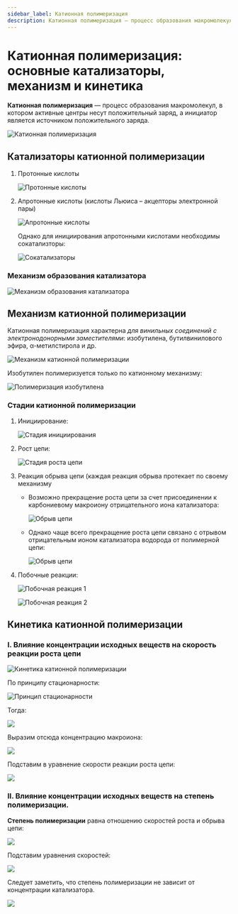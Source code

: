 ```yaml
---
sidebar_label: Катионная полимеризация
description: Катионная полимеризация — процесс образования макромолекул, в котором активные центры несут положительный заряд, а инициатор — источник положительного заряда. Катализаторы, механизм и кинетика катионной полимеризации.
---
```


# Катионная полимеризация: основные катализаторы, механизм и кинетика

**Катионная полимеризация** — процесс образования макромолекул, в котором активные центры несут положительный заряд, а инициатор является источником положительного заряда.

![Катионная полимеризация](../images/vms/kationnaya-polimerizaciya/kat_clip_image001.png)

## Катализаторы катионной полимеризации

1. Протонные кислоты

    ![Протонные кислоты](../images/vms/kationnaya-polimerizaciya/kat_clip_image001_0000.png)

2. Апротонные кислоты (кислоты Льюиса – акцепторы электронной пары)

    ![Апротонные кислоты](../images/vms/kationnaya-polimerizaciya/kat_clip_image001_0001.png)

    Однако для инициирования апротонными кислотами необходимы сокатализторы:

    ![Сокатализаторы](../images/vms/kationnaya-polimerizaciya/kat_clip_image001_0002.png)

### Механизм образования катализатора

![Механизм образования катализатора](../images/vms/kationnaya-polimerizaciya/kat_clip_image001_0003.png)

## Механизм катионной полимеризации

Катионная полимеризация характерна *для винильных соединений с электронодонорными заместителями*: изобутилена, бутилвинилового эфира, α-метилстирола и др.

![Механизм катионной полимеризации](../images/vms/kationnaya-polimerizaciya/kat_clip_image001_0004.png)

Изобутилен полимеризуется только по катионному механизму:

![Полимеризация изобутилена](../images/vms/kationnaya-polimerizaciya/kat_clip_image001_0020.png)

### Стадии катионной полимеризации

1. Инициирование:

    ![Стадия инициирования](../images/vms/kationnaya-polimerizaciya/kat_clip_image001_0006.png)

2. Рост цепи:

    ![Стадия роста цепи](../images/vms/kationnaya-polimerizaciya/kat_clip_image001_0007.png)

3. Реакция обрыва цепи (каждая реакция обрыва протекает по своему механизму
    * Возможно прекращение роста цепи за счет присоединении к карбониевому макроиону отрицательного иона катализатора:

        ![Обрыв цепи](../images/vms/kationnaya-polimerizaciya/kat_clip_image001_0008.png)

    * Однако чаще всего прекращение роста цепи связано с отрывом отрицательным ионом катализатора водорода от полимерной цепи:

        ![Обрыв цепи](../images/vms/kationnaya-polimerizaciya/kat_clip_image001_0009.png)

4. Побочные реакции:

    ![Побочная реакция 1](../images/vms/kationnaya-polimerizaciya/kat_clip_image001_0010.png)

    ![Побочная реакция 2](../images/vms/kationnaya-polimerizaciya/kat_clip_image001_0011.png)


## Кинетика катионной полимеризации

### I. Влияние концентрации исходных веществ на скорость реакции роста цепи

![Кинетика катионной полимеризации](../images/vms/kationnaya-polimerizaciya/kat_clip_image001_0012.png)

По принципу стационарности:

![Принцип стационарности](../images/vms/kationnaya-polimerizaciya/kat_clip_image001_0013.png)

Тогда:

![](../images/vms/kationnaya-polimerizaciya/kat_clip_image001_0014.png)

Выразим отсюда концентрацию макроиона:

![](../images/vms/kationnaya-polimerizaciya/kat_clip_image001_0015.png)

Подставим в уравнение скорости реакции роста цепи:

![](../images/vms/kationnaya-polimerizaciya/kat_clip_image001_0016.png)

### II. Влияние концентрации исходных веществ на степень полимеризации.

**Степень полимеризации** равна отношению скоростей роста и обрыва цепи:

![](../images/vms/kationnaya-polimerizaciya/kat_clip_image001_0017.png)

Подставим уравнения скоростей:

![](../images/vms/kationnaya-polimerizaciya/kat_clip_image001_0018.png)

Следует заметить, что степень полимеризации не зависит от концентрации катализатора.

![](../images/vms/kationnaya-polimerizaciya/kat_clip_image001_0019.png)

